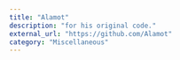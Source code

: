```yaml
---
title: "Alamot"
description: "for his original code."
external_url: "https://github.com/Alamot"
category: "Miscellaneous"
---
```

